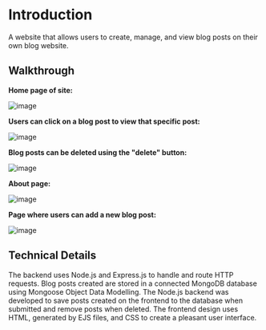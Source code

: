 # Introduction

A website that allows users to create, manage, and view blog posts on their own blog website.

## Walkthrough

**Home page of site:**

![image](https://user-images.githubusercontent.com/105163708/211862951-51efaf2f-97a0-4abf-bd2e-a427651b1175.png)

**Users can click on a blog post to view that specific post:**

![image](https://user-images.githubusercontent.com/105163708/211863169-967916f8-4903-4c40-8c54-765c74530d3e.png)

**Blog posts can be deleted using the "delete" button:**

![image](https://user-images.githubusercontent.com/105163708/211863265-07e62679-7d8e-4d07-a227-8dabe53c4c52.png)

**About page:**

![image](https://user-images.githubusercontent.com/105163708/211863406-f75225db-a216-48a8-b396-6cece8d9c6e6.png)

**Page where users can add a new blog post:**

![image](https://user-images.githubusercontent.com/105163708/211863497-d77d27f4-051c-48df-8854-d2eafe5dabbe.png)


## Technical Details

The backend uses Node.js and Express.js to handle and route HTTP requests. Blog posts created are stored in a connected MongoDB database using Mongoose Object Data Modelling. The Node.js backend was developed to save posts created on the frontend to the database when submitted and remove posts when deleted. The frontend design uses HTML, generated by EJS files, and CSS to create a pleasant user interface.

